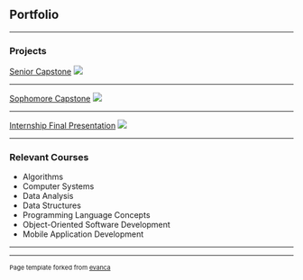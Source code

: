 ## Portfolio

---

### Projects

[Senior Capstone](https://github.com/Mirandashelt/Capstone)
<img src="images/dummy_thumbnail.jpg?raw=true"/>

---
[Sophomore Capstone](https://github.com/coronary/SE350Final)
<img src="images/dummy_thumbnail.jpg?raw=true"/>

---
[Internship Final Presentation](http://example.com/)
<img src="images/dummy_thumbnail.jpg?raw=true"/>

---

### Relevant Courses

- Algorithms
- Computer Systems
- Data Analysis
- Data Structures
- Programming Language Concepts
- Object-Oriented Software
Development
- Mobile Application Development

---




---
<p style="font-size:11px">Page template forked from <a href="https://github.com/evanca/quick-portfolio">evanca</a></p>
<!-- Remove above link if you don't want to attibute -->
